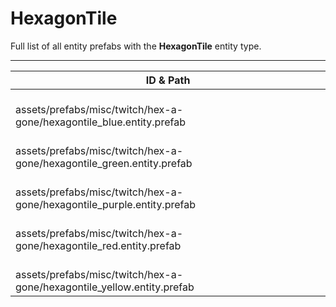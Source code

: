 # HexagonTile
Full list of all <Badge type="warning" text="5"/> entity prefabs with the **HexagonTile** entity type.

---
| ID & Path |
| --- |
| <a href="#608676425"><Badge id="608676425" type="tip" text="#"/></a> <Badge type="tip" text="608676425"/>  <br> assets/prefabs/misc/twitch/hex-a-gone/hexagontile_blue.entity.prefab |
| <a href="#1104684023"><Badge id="1104684023" type="tip" text="#"/></a> <Badge type="tip" text="1104684023"/>  <br> assets/prefabs/misc/twitch/hex-a-gone/hexagontile_green.entity.prefab |
| <a href="#3592367408"><Badge id="3592367408" type="tip" text="#"/></a> <Badge type="tip" text="3592367408"/>  <br> assets/prefabs/misc/twitch/hex-a-gone/hexagontile_purple.entity.prefab |
| <a href="#3997402336"><Badge id="3997402336" type="tip" text="#"/></a> <Badge type="tip" text="3997402336"/>  <br> assets/prefabs/misc/twitch/hex-a-gone/hexagontile_red.entity.prefab |
| <a href="#2266932968"><Badge id="2266932968" type="tip" text="#"/></a> <Badge type="tip" text="2266932968"/>  <br> assets/prefabs/misc/twitch/hex-a-gone/hexagontile_yellow.entity.prefab |
